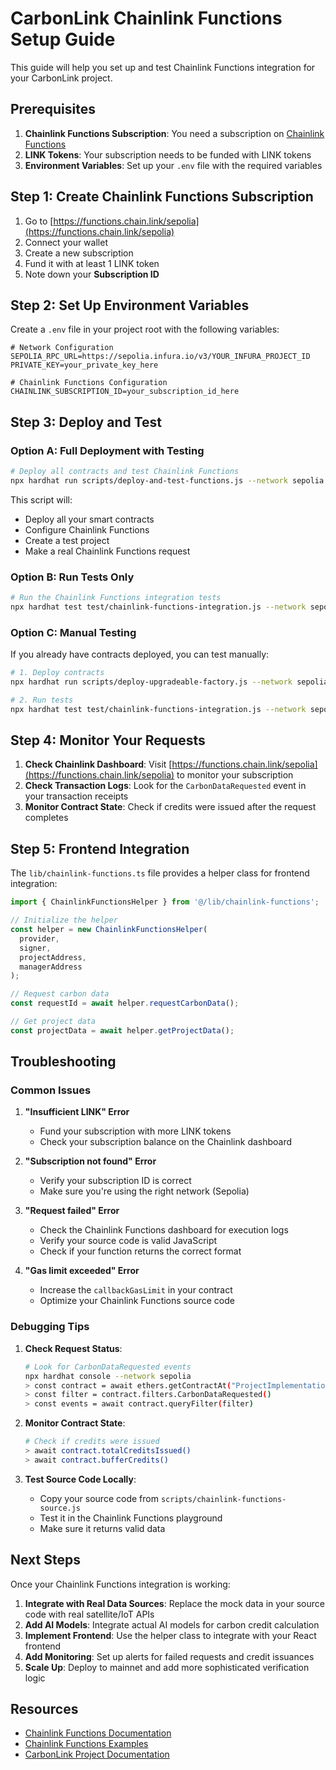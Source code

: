 # CarbonLink Chainlink Functions Setup Guide

This guide will help you set up and test Chainlink Functions integration for your CarbonLink project.

## Prerequisites

1. **Chainlink Functions Subscription**: You need a subscription on [Chainlink Functions](https://functions.chain.link/sepolia)
2. **LINK Tokens**: Your subscription needs to be funded with LINK tokens
3. **Environment Variables**: Set up your `.env` file with the required variables

## Step 1: Create Chainlink Functions Subscription

1. Go to [https://functions.chain.link/sepolia](https://functions.chain.link/sepolia)
2. Connect your wallet
3. Create a new subscription
4. Fund it with at least 1 LINK token
5. Note down your **Subscription ID**

## Step 2: Set Up Environment Variables

Create a `.env` file in your project root with the following variables:

```env
# Network Configuration
SEPOLIA_RPC_URL=https://sepolia.infura.io/v3/YOUR_INFURA_PROJECT_ID
PRIVATE_KEY=your_private_key_here

# Chainlink Functions Configuration
CHAINLINK_SUBSCRIPTION_ID=your_subscription_id_here
```

## Step 3: Deploy and Test

### Option A: Full Deployment with Testing

```bash
# Deploy all contracts and test Chainlink Functions
npx hardhat run scripts/deploy-and-test-functions.js --network sepolia
```

This script will:
- Deploy all your smart contracts
- Configure Chainlink Functions
- Create a test project
- Make a real Chainlink Functions request

### Option B: Run Tests Only

```bash
# Run the Chainlink Functions integration tests
npx hardhat test test/chainlink-functions-integration.js --network sepolia
```

### Option C: Manual Testing

If you already have contracts deployed, you can test manually:

```bash
# 1. Deploy contracts
npx hardhat run scripts/deploy-upgradeable-factory.js --network sepolia

# 2. Run tests
npx hardhat test test/chainlink-functions-integration.js --network sepolia
```

## Step 4: Monitor Your Requests

1. **Check Chainlink Dashboard**: Visit [https://functions.chain.link/sepolia](https://functions.chain.link/sepolia) to monitor your subscription
2. **Check Transaction Logs**: Look for the `CarbonDataRequested` event in your transaction receipts
3. **Monitor Contract State**: Check if credits were issued after the request completes

## Step 5: Frontend Integration

The `lib/chainlink-functions.ts` file provides a helper class for frontend integration:

```typescript
import { ChainlinkFunctionsHelper } from '@/lib/chainlink-functions';

// Initialize the helper
const helper = new ChainlinkFunctionsHelper(
  provider,
  signer,
  projectAddress,
  managerAddress
);

// Request carbon data
const requestId = await helper.requestCarbonData();

// Get project data
const projectData = await helper.getProjectData();
```

## Troubleshooting

### Common Issues

1. **"Insufficient LINK" Error**
   - Fund your subscription with more LINK tokens
   - Check your subscription balance on the Chainlink dashboard

2. **"Subscription not found" Error**
   - Verify your subscription ID is correct
   - Make sure you're using the right network (Sepolia)

3. **"Request failed" Error**
   - Check the Chainlink Functions dashboard for execution logs
   - Verify your source code is valid JavaScript
   - Check if your function returns the correct format

4. **"Gas limit exceeded" Error**
   - Increase the `callbackGasLimit` in your contract
   - Optimize your Chainlink Functions source code

### Debugging Tips

1. **Check Request Status**:
   ```bash
   # Look for CarbonDataRequested events
   npx hardhat console --network sepolia
   > const contract = await ethers.getContractAt("ProjectImplementation", "YOUR_PROJECT_ADDRESS")
   > const filter = contract.filters.CarbonDataRequested()
   > const events = await contract.queryFilter(filter)
   ```

2. **Monitor Contract State**:
   ```bash
   # Check if credits were issued
   > await contract.totalCreditsIssued()
   > await contract.bufferCredits()
   ```

3. **Test Source Code Locally**:
   - Copy your source code from `scripts/chainlink-functions-source.js`
   - Test it in the Chainlink Functions playground
   - Make sure it returns valid data

## Next Steps

Once your Chainlink Functions integration is working:

1. **Integrate with Real Data Sources**: Replace the mock data in your source code with real satellite/IoT APIs
2. **Add AI Models**: Integrate actual AI models for carbon credit calculation
3. **Implement Frontend**: Use the helper class to integrate with your React frontend
4. **Add Monitoring**: Set up alerts for failed requests and credit issuances
5. **Scale Up**: Deploy to mainnet and add more sophisticated verification logic

## Resources

- [Chainlink Functions Documentation](https://docs.chain.link/chainlink-functions)
- [Chainlink Functions Examples](https://github.com/smartcontractkit/functions-hardhat-starter-kit)
- [CarbonLink Project Documentation](README.md) 